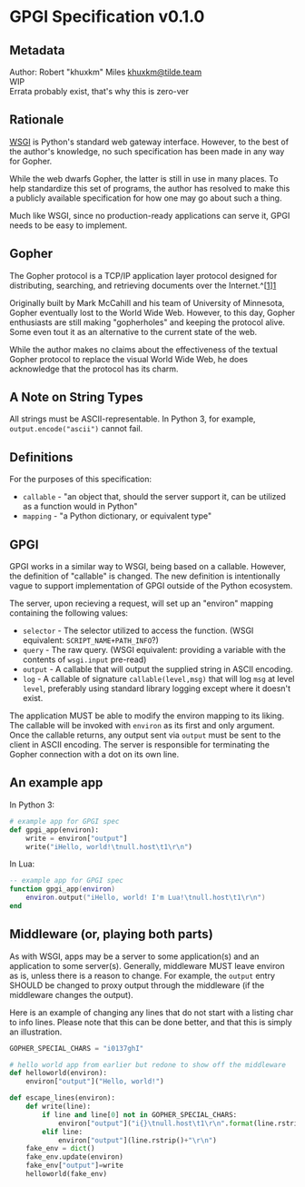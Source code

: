 # GPGI Specification v0.1.0

## Metadata

Author: Robert "khuxkm" Miles <khuxkm@tilde.team>  
WIP  
Errata probably exist, that's why this is zero-ver

## Rationale

[WSGI][pep-3333] is Python's standard web gateway interface. However, to the 
best of the author's knowledge, no such specification has been made in any way 
for Gopher.

While the web dwarfs Gopher, the latter is still in use in many places. To help 
standardize this set of programs, the author has resolved to make this a 
publicly available specification for how one may go about such a thing.

Much like WSGI, since no production-ready applications can serve it, GPGI needs 
to be easy to implement.

## Gopher

The Gopher protocol is a TCP/IP application layer protocol designed for 
distributing, searching, and retrieving documents over the Internet.^[[1]][1]

Originally built by Mark McCahill and his team of University of Minnesota, 
Gopher eventually lost to the World Wide Web. However, to this day, Gopher 
enthusiasts are still making "gopherholes" and keeping the protocol alive. Some 
even tout it as an alternative to the current state of the web.

While the author makes no claims about the effectiveness of the textual Gopher 
protocol to replace the visual World Wide Web, he does acknowledge that the 
protocol has its charm.

## A Note on String Types

All strings must be ASCII-representable. In Python 3, for example, `output.encode("ascii")`
cannot fail.

## Definitions

For the purposes of this specification:

 - `callable` - "an object that, should the server support it, can be utilized as a function would in Python"
 - `mapping` - "a Python dictionary, or equivalent type"

## GPGI

GPGI works in a similar way to WSGI, being based on a callable. However, the
definition of "callable" is changed. The new definition is intentionally vague
to support implementation of GPGI outside of the Python ecosystem.

The server, upon recieving a request, will set up an "environ" mapping
containing the following values:

 - `selector` - The selector utilized to access the function. (WSGI equivalent: `SCRIPT_NAME+PATH_INFO`?)
 - `query` - The raw query. (WSGI equivalent: providing a variable with the contents of `wsgi.input` pre-read)
 - `output` - A callable that will output the supplied string in ASCII encoding.
 - `log` - A callable of signature `callable(level,msg)` that will log `msg` at level `level`, preferably using standard library logging except where it doesn't exist.

The application MUST be able to modify the environ mapping to its liking. The
callable will be invoked with `environ` as its first and only argument. Once
the callable returns, any output sent via `output` must be sent to the
client in ASCII encoding. The server is responsible for terminating the Gopher
connection with a dot on its own line.

## An example app

In Python 3:

```python
# example app for GPGI spec
def gpgi_app(environ):
    write = environ["output"]
    write("iHello, world!\tnull.host\t1\r\n")
```

In Lua:

```lua
-- example app for GPGI spec
function gpgi_app(environ)
    environ.output("iHello, world! I'm Lua!\tnull.host\t1\r\n")
end
```

## Middleware (or, playing both parts)

As with WSGI, apps may be a server to some application(s) and an application to
some server(s). Generally, middleware MUST leave environ as is, unless there is
a reason to change. For example, the `output` entry SHOULD be changed to proxy
output through the middleware (if the middleware changes the output).

Here is an example of changing any lines that do not start with a listing char
to info lines. Please note that this can be done better, and that this is simply
an illustration.

```python
GOPHER_SPECIAL_CHARS = "i0137ghI"

# hello world app from earlier but redone to show off the middleware
def helloworld(environ):
	environ["output"]("Hello, world!")

def escape_lines(environ):
	def write(line):
		if line and line[0] not in GOPHER_SPECIAL_CHARS:
			environ["output"]("i{}\tnull.host\t1\r\n".format(line.rstrip()))
		elif line:
			environ["output"](line.rstrip()+"\r\n")
	fake_env = dict()
	fake_env.update(environ)
	fake_env["output"]=write
	helloworld(fake_env)
```

[pep-3333]: https://python.org/dev/peps/pep-3333/
[1]: https://en.wikipedia.org/Gopher_(protocol)
